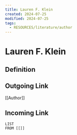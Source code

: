 ```yaml
---
title: Lauren F. Klein
created: 2024-07-25
modified: 2024-07-25
tags:
  - RESOURCES/literature/author
---
```

# Lauren F. Klein
## Definition

## Outgoing Link
[[Author]]
## Incoming Link
```dataview
LIST
FROM [[]]
```
